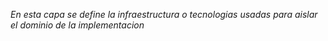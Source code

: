 *En esta capa se define la infraestructura o tecnologias usadas para aislar el dominio de la implementacion*

